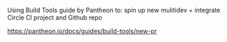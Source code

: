 Using Build Tools guide by Pantheon to:
spin up new mulitidev + integrate Circle CI project and Github repo

https://pantheon.io/docs/guides/build-tools/new-pr
